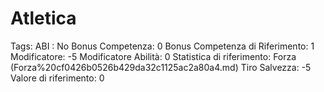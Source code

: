 # Atletica

Tags: ABI
: No
Bonus Competenza: 0
Bonus Competenza di Riferimento: 1
Modificatore: -5
Modificatore  Abilità: 0
Statistica di riferimento: Forza (Forza%20cf0426b0526b429da32c1125ac2a80a4.md)
Tiro Salvezza: -5
Valore di riferimento: 0